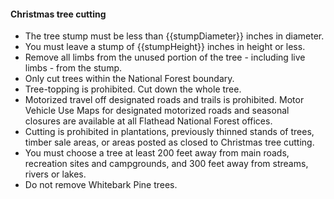#### Christmas tree cutting

* The tree stump must be less than {{stumpDiameter}} inches in diameter.
* You must leave a stump of {{stumpHeight}} inches in height or less.
* Remove all limbs from the unused portion of the tree - including live limbs - from the stump.
* Only cut trees within the National Forest boundary.
* Tree-topping is prohibited. Cut down the whole tree. 
* Motorized travel off designated roads and trails is prohibited. Motor Vehicle Use Maps for designated motorized roads and seasonal closures are available at all Flathead National Forest offices. 
* Cutting is prohibited in plantations, previously thinned stands of trees, timber sale areas, or areas posted as closed to Christmas tree cutting.
* You must choose a tree at least 200 feet away from main roads, recreation sites and campgrounds, and 300 feet away from streams, rivers or lakes.
* Do not remove Whitebark Pine trees.


